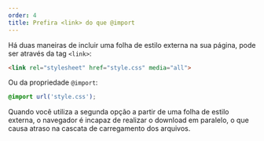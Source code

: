 ```yaml
---
order: 4
title: Prefira <link> do que @import
---
```


Há duas maneiras de incluir uma folha de estilo externa na sua página, pode ser através da tag `<link>`:

```html
<link rel="stylesheet" href="style.css" media="all">
```

Ou da propriedade `@import`:

```css
@import url('style.css');
```

Quando você utiliza a segunda opção a partir de uma folha de estilo externa, o navegador é incapaz de realizar o download em paralelo, o que causa atraso na cascata de carregamento dos arquivos.